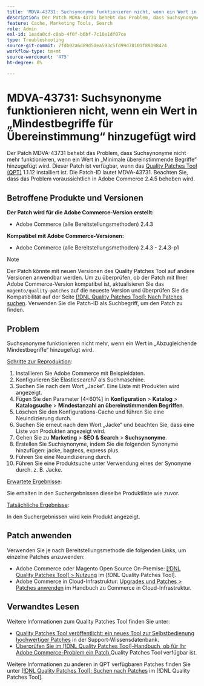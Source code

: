 ```yaml
---
title: 'MDVA-43731: Suchsynonyme funktionieren nicht, wenn ein Wert in „Mindestbegriffe für Übereinstimmung“ hinzugefügt wird'
description: Der Patch MDVA-43731 behebt das Problem, dass Suchsynonyme nicht mehr funktionieren, wenn ein Wert in „Minimale übereinstimmende Begriffe“ hinzugefügt wird. Dieser Patch ist verfügbar, wenn das [Quality Patches Tool (QPT)](https://experienceleague.adobe.com/de/docs/commerce-operations/tools/quality-patches-tool/quality-patches-tool-to-self-serve-quality-patches) 1.1.12 installiert ist. Die Patch-ID lautet MDVA-43731. Beachten Sie, dass das Problem voraussichtlich in Adobe Commerce 2.4.5 behoben wird.
feature: Cache, Marketing Tools, Search
role: Admin
exl-id: 1eada0cd-c0ab-4f0f-b6bf-7c10e1df07ce
type: Troubleshooting
source-git-commit: 7fdb02a6d89d50ea593c5fd99d78101f89198424
workflow-type: tm+mt
source-wordcount: '475'
ht-degree: 0%

---
```


# MDVA-43731: Suchsynonyme funktionieren nicht, wenn ein Wert in „Mindestbegriffe für Übereinstimmung“ hinzugefügt wird

Der Patch MDVA-43731 behebt das Problem, dass Suchsynonyme nicht mehr funktionieren, wenn ein Wert in „Minimale übereinstimmende Begriffe“ hinzugefügt wird. Dieser Patch ist verfügbar, wenn das [Quality Patches Tool (QPT)](https://experienceleague.adobe.com/de/docs/commerce-operations/tools/quality-patches-tool/quality-patches-tool-to-self-serve-quality-patches) 1.1.12 installiert ist. Die Patch-ID lautet MDVA-43731. Beachten Sie, dass das Problem voraussichtlich in Adobe Commerce 2.4.5 behoben wird.

## Betroffene Produkte und Versionen

**Der Patch wird für die Adobe Commerce-Version erstellt:**

* Adobe Commerce (alle Bereitstellungsmethoden) 2.4.3

**Kompatibel mit Adobe Commerce-Versionen:**

* Adobe Commerce (alle Bereitstellungsmethoden) 2.4.3 - 2.4.3-p1

>[!NOTE]
>
>Der Patch könnte mit neuen Versionen des Quality Patches Tool auf andere Versionen anwendbar werden. Um zu überprüfen, ob der Patch mit Ihrer Adobe Commerce-Version kompatibel ist, aktualisieren Sie das `magento/quality-patches` auf die neueste Version und überprüfen Sie die Kompatibilität auf der Seite [[!DNL Quality Patches Tool]: Nach Patches suchen](https://experienceleague.adobe.com/de/docs/commerce-operations/tools/quality-patches-tool/quality-patches-tool-to-self-serve-quality-patches). Verwenden Sie die Patch-ID als Suchbegriff, um den Patch zu finden.

## Problem

Suchsynonyme funktionieren nicht mehr, wenn ein Wert in „Abzugleichende Mindestbegriffe“ hinzugefügt wird.

<u>Schritte zur Reproduktion</u>:

1. Installieren Sie Adobe Commerce mit Beispieldaten.
1. Konfigurieren Sie Elasticsearch7 als Suchmaschine.
1. Suchen Sie nach dem Wort „Jacke“. Eine Liste mit Produkten wird angezeigt.
1. Fügen Sie den Parameter [4&lt;60%] in **Konfiguration** > **Katalog** > **Katalogsuche** > **Mindestanzahl an übereinstimmenden Begriffen**.
1. Löschen Sie den Konfigurations-Cache und führen Sie eine Neuindizierung durch.
1. Suchen Sie erneut nach dem Wort „Jacke“ und beachten Sie, dass eine Liste von Produkten angezeigt wird.
1. Gehen Sie zu **Marketing** > **SEO &amp; Search** > **Suchsynonyme**.
1. Erstellen Sie Suchsynonyme, indem Sie die folgenden Synonyme hinzufügen: jacke, bagtecs, express plus.
1. Führen Sie eine Neuindizierung durch.
1. Führen Sie eine Produktsuche unter Verwendung eines der Synonyme durch. z. B. Jacke.

<u>Erwartete Ergebnisse</u>:

Sie erhalten in den Suchergebnissen dieselbe Produktliste wie zuvor.

<u>Tatsächliche Ergebnisse</u>:

In den Suchergebnissen wird kein Produkt angezeigt.

## Patch anwenden

Verwenden Sie je nach Bereitstellungsmethode die folgenden Links, um einzelne Patches anzuwenden:

* Adobe Commerce oder Magento Open Source On-Premise: [[!DNL Quality Patches Tool] > Nutzung](/help/tools/quality-patches-tool/usage.md) im [!DNL Quality Patches Tool].
* Adobe Commerce in Cloud-Infrastruktur: [Upgrades und Patches > Patches anwenden](https://experienceleague.adobe.com/docs/commerce-cloud-service/user-guide/develop/upgrade/apply-patches.html?lang=de) im Handbuch zu Commerce in Cloud-Infrastruktur.

## Verwandtes Lesen

Weitere Informationen zum Quality Patches Tool finden Sie unter:

* [Quality Patches Tool veröffentlicht: ein neues Tool zur Selbstbedienung hochwertiger Patches](https://experienceleague.adobe.com/de/docs/commerce-operations/tools/quality-patches-tool/quality-patches-tool-to-self-serve-quality-patches) in der Support-Wissensdatenbank.
* [Überprüfen Sie im [!DNL Quality Patches Tool]-Handbuch, ob für Ihr Adobe Commerce-Problem ein Patch ](/help/tools/quality-patches-tool/patches-available-in-qpt/check-patch-for-magento-issue-with-magento-quality-patches.md) Quality Patches Tool verfügbar ist.

Weitere Informationen zu anderen in QPT verfügbaren Patches finden Sie unter [[!DNL Quality Patches Tool]: Suchen nach Patches](https://experienceleague.adobe.com/tools/commerce-quality-patches/index.html?lang=de) im [!DNL Quality Patches Tool].
